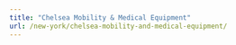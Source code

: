 ```yaml
---
title: "Chelsea Mobility & Medical Equipment"
url: /new-york/chelsea-mobility-and-medical-equipment/
---
```

